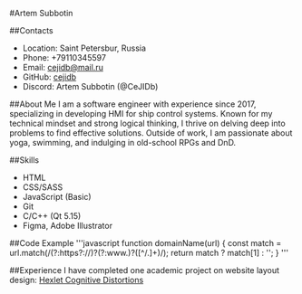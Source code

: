 #Artem Subbotin

##Contacts
* Location: Saint Petersbur, Russia
* Phone: +79110345597
* Email: cejidb@mail.ru
* GitHub:  [cejidb](https://github.com/CeJIDb)
* Discord: Artem Subbotin (@CeJIDb)

##About Me
I am a software engineer with experience since 2017, specializing in developing HMI for ship control systems. Known for my technical mindset and strong logical thinking, I thrive on delving deep into problems to find effective solutions. Outside of work, I am passionate about yoga, swimming, and indulging in old-school RPGs and DnD.

##Skills
* HTML
* CSS/SASS
* JavaScript (Basic)
* Git
* С/C++ (Qt 5.15)
* Figma, Adobe Illustrator

##Code Example
'''javascript
function domainName(url) {
  const match = url.match(/(?:https?:\/\/)?(?:www\.)?([^\/\.]+)/);
  return match ? match[1] : '';
}
'''

##Experience
I have completed one academic project on website layout design: [Hexlet Cognitive Distortions](https://cejidb.github.io/layout-designer-project-58/src/)
